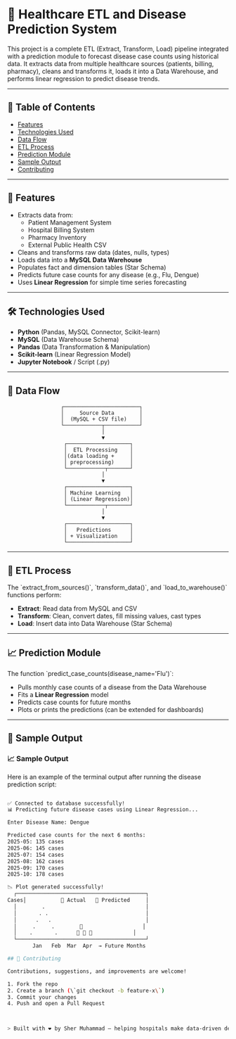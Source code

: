 # 🏥 Healthcare ETL and Disease Prediction System

This project is a complete ETL (Extract, Transform, Load) pipeline integrated with a prediction module to forecast disease case counts using historical data. It extracts data from multiple healthcare sources (patients, billing, pharmacy), cleans and transforms it, loads it into a Data Warehouse, and performs linear regression to predict disease trends.

---

## 📌 Table of Contents

- [Features](#features)
- [Technologies Used](#technologies-used)
- [Data Flow](#data-flow)
- [ETL Process](#etl-process)
- [Prediction Module](#prediction-module)
- [Sample Output](#sample-output)
- [Contributing](#contributing)


---

## 🚀 Features

- Extracts data from:
  - Patient Management System
  - Hospital Billing System
  - Pharmacy Inventory
  - External Public Health CSV
- Cleans and transforms raw data (dates, nulls, types)
- Loads data into a **MySQL Data Warehouse**
- Populates fact and dimension tables (Star Schema)
- Predicts future case counts for any disease (e.g., Flu, Dengue)
- Uses **Linear Regression** for simple time series forecasting

---

## 🛠️ Technologies Used

- **Python** (Pandas, MySQL Connector, Scikit-learn)
- **MySQL** (Data Warehouse Schema)
- **Pandas** (Data Transformation & Manipulation)
- **Scikit-learn** (Linear Regression Model)
- **Jupyter Notebook** / Script (.py)

---

## 🔁 Data Flow
                     ┌────────────────────────┐
                     │     Source Data        │
                     │  (MySQL + CSV file)    │
                     └────────────┬───────────┘
                                  │
                                  ▼
                      ┌────────────────────┐
                      │  ETL Processing    │
                      │(data loading +     │
                      │ preprocessing)     │
                      └────────────┬───────┘
                                  │
                                  ▼
                      ┌────────────────────┐
                      │ Machine Learning   │
                      │ (Linear Regression)│
                      └────────────┬───────┘
                                  │
                                  ▼
                      ┌────────────────────┐
                      │   Predictions      │
                      │ + Visualization    │
                      └────────────────────┘

---

## 🧪 ETL Process

The \`extract_from_sources()\`, \`transform_data()\`, and \`load_to_warehouse()\` functions perform:

- **Extract**: Read data from MySQL and CSV
- **Transform**: Clean, convert dates, fill missing values, cast types
- **Load**: Insert data into Data Warehouse (Star Schema)

---

## 📈 Prediction Module

The function \`predict_case_counts(disease_name='Flu')\`:

- Pulls monthly case counts of a disease from the Data Warehouse
- Fits a **Linear Regression** model
- Predicts case counts for future months
- Plots or prints the predictions (can be extended for dashboards)

---

## 🧾 Sample Output
### 📈 Sample Output

Here is an example of the terminal output after running the disease prediction script:

   ```bash

✅ Connected to database successfully!
📊 Predicting future disease cases using Linear Regression...

Enter Disease Name: Dengue

Predicted case counts for the next 6 months:
2025-05: 135 cases
2025-06: 145 cases
2025-07: 154 cases
2025-08: 162 cases
2025-09: 170 cases
2025-10: 178 cases

📉 Plot generated successfully!
     ┌─────────────────────────────────────────┐
Cases│           🔵 Actual   🔶 Predicted     │
     │        .                                │
     │       . .                               │
     │      .   .                              │
     │     .     .        🔶                   │
     │    .       .      🔶 🔶 🔶             │
     └─────────────────────────────────────────┘
           Jan   Feb  Mar  Apr  → Future Months

## 🤝 Contributing

Contributions, suggestions, and improvements are welcome!

1. Fork the repo
2. Create a branch (\`git checkout -b feature-x\`)
3. Commit your changes
4. Push and open a Pull Request



> Built with ❤️ by Sher Muhammad — helping hospitals make data-driven decisions.
